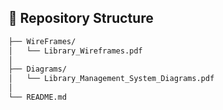 ## 📁 Repository Structure  
```bash
├── WireFrames/  
│   └── Library_Wireframes.pdf  
│  
├── Diagrams/  
│   └── Library_Management_System_Diagrams.pdf  
│  
└── README.md

